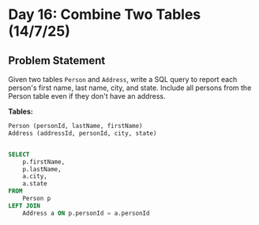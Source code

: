 # Day 16: Combine Two Tables (14/7/25)

## Problem Statement
Given two tables `Person` and `Address`, write a SQL query to report each person's first name, last name, city, and state. Include all persons from the Person table even if they don't have an address.

**Tables:**
```sql
Person (personId, lastName, firstName)
Address (addressId, personId, city, state)


SELECT 
    p.firstName,
    p.lastName,
    a.city,
    a.state
FROM 
    Person p
LEFT JOIN 
    Address a ON p.personId = a.personId
